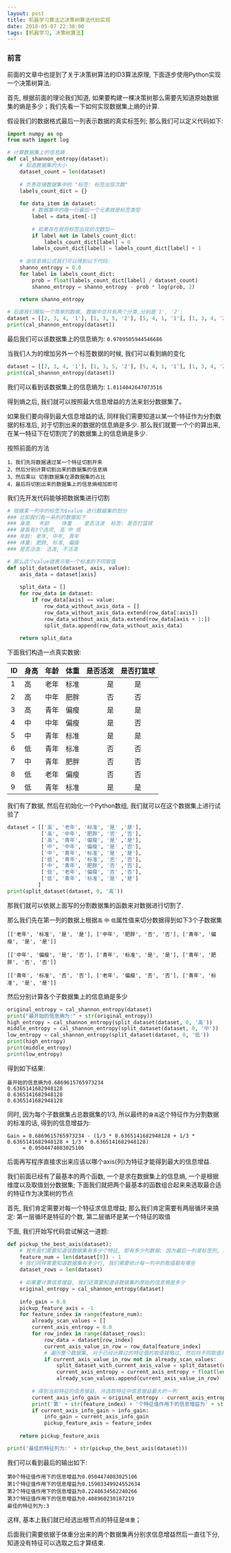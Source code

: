```yaml
---
layout: post
title: 机器学习算法之决策树算法代码实现
date: 2018-05-07 22:30:00
tags: [机器学习, 决策树算法]
---
```


### 前言
前面的文章中也提到了关于决策树算法的ID3算法原理, 下面逐步使用Python实现一个决策树算法.

首先, 根据前面的理论我们知道, 如果要构建一棵决策树那么需要先知道原始数据集的熵是多少；我们先看一下如何实现数据集上熵的计算.

假设我们的数据格式最后一列表示数据的真实标签列; 那么我们可以定义代码如下:

```python
import numpy as np
from math import log

# 计算数据集上的信息熵
def cal_shannon_entropy(dataset):
    # 知道数据集的大小
    dataset_count = len(dataset)
    
    # 负责存储数据集中的 "标签: 标签出现次数"
    labels_count_dict = {}
    
    for data_item in dataset:
        # 数据集中的每一行最后一个元素就是标签类型
        label = data_item[-1]
        
        # 如果存在就将标签出现的次数加一
        if label not in labels_count_dict:
            labels_count_dict[label] = 0
        labels_count_dict[label] = labels_count_dict[label] + 1
        
    # 由信息熵公式我们可以得到以下代码:
    shanno_entropy = 0.0
    for label in labels_count_dict:
        prob = float(labels_count_dict[label] / dataset_count)
        shanno_entropy = shanno_entropy - prob * log(prob, 2)
        
    return shanno_entropy

# 后面我们模拟一个简单的数据, 数据中总共有两个分类,分别是'1', '2';
dataset = [[2, 3, 4, '1'], [1, 3, 5, '2'], [5, 4, 1, '1'], [1, 3, 4, '2'], [4, 5, 9, '2']]
print(cal_shannon_entropy(dataset))
```

最后我们可以该数据集上的信息熵为: ```0.9709505944546686```

当我们人为的增加另外一个标签数据的时候, 我们可以看到熵的变化

```python
dataset = [[2, 3, 4, '1'], [1, 3, 5, '2'], [5, 4, 1, '1'], [1, 3, 4, '2'], [4, 5, 9, '2'], [11, 9, 12, '3']]
print(cal_shannon_entropy(dataset))
```

我们可以看到该数据集上的信息熵为: ```1.0114042647073516```

得到熵之后, 我们就可以按照最大信息增益的方法来划分数据集了。

如果我们要向得到最大信息增益的话, 同样我们需要知道以某一个特征作为分割数据的标准后, 对于切割出来的数据的信息熵是多少.
那么我们就要一个个的算出来, 在某一特征下在切割完了的数据集上的信息熵是多少.

按照前面的方法
```
1、我们先将数据通过某一个特征切割开来
2、然后分别计算切割出来的数据集的信息熵
3、然后乘以 切割数据集在源数据集的占比
4、最后将切割出来的数据集上的信息熵相加即可
```

我们先开发代码能够把数据集进行切割

```python
# 根据某一列中的标签为$value 进行数据集的划分
### 比如我们有一系列的数据如下
### 身高   年龄    体重    是否活泼  标签: 是否打篮球
### 身高有3个选项, 高 中 低
### 年龄: 老年, 中年, 青年
### 体重: 肥胖, 标准, 偏瘦
### 是否活泼: 活泼, 不活泼

# 那么这个value就表示每一个标准的不同取值
def split_dataset(dataset, axis, value):
    axis_data = dataset[axis]
    
    split_data = []
    for row_data in dataset:
        if row_data[axis] == value:
            row_data_without_axis_data = []
            row_data_without_axis_data.extend(row_data[:axis])
            row_data_without_axis_data.extend(row_data[axis + 1:])
            split_data.append(row_data_without_axis_data)
            
    return split_data
```

下面我们构造一点真实数据:


| ID  |身高    | 年龄  | 体重 | 是否活泼| 是否打篮球  |
| -   |-----  | ----  | ----| -: | :----: |
| 1   |高    | 老年    | 标准  | 是  |  是  |
| 2   |高    | 中年    | 肥胖 | 否  |  否  |
| 3   |高    | 青年    | 偏瘦 | 是  |  是  |
| 4   |中    | 中年    | 偏瘦 | 是  |  否  |
| 5   |中    | 青年   |  标准  | 是  |  是  |
| 6   |低    | 青年    | 标准  | 否  |  否  |
| 7   |中    | 青年    | 肥胖  | 否  |  否  |
| 8   |低    | 老年    | 偏瘦  | 否  |  否  |
| 9   |低    | 青年   | 标准 | 是  |  是  |

我们有了数据, 然后在初始化一个Python数组, 我们就可以在这个数据集上进行试验了

```python
dataset = [['高', '老年', '标准', '是' ,'是'],
           ['高', '中年', '肥胖', '否' ,'否'],
           ['高', '青年', '偏瘦', '是' ,'是'],
           ['中', '中年', '偏瘦', '是' ,'否'],
           ['中', '青年', '标准', '是' ,'是'],
           ['低', '青年', '标准', '否' ,'否'],
           ['中', '青年', '肥胖', '否' ,'否'],
           ['低', '老年', '偏瘦', '否' ,'否'],
           ['低', '青年', '标准', '是' ,'是']
          ]
print(split_dataset(dataset, 0, '高'))
```

那我们就可以依据上面写的分割数据集的函数来对数据进行切割了.

那么我们先在第一列的数据上根据```高``` ```中``` ```低```属性值来切分数据得到如下3个子数据集

```
[['老年', '标准', '是', '是'], ['中年', '肥胖', '否', '否'], ['青年', '偏瘦', '是', '是']]
```

```
[['中年', '偏瘦', '是', '否'], ['青年', '标准', '是', '是'], ['青年', '肥胖', '否', '否']]
```

```
[['青年', '标准', '否', '否'], ['老年', '偏瘦', '否', '否'], ['青年', '标准', '是', '是']]
```

然后分别计算各个子数据集上的信息熵是多少

```python
original_entropy = cal_shannon_entropy(dataset)
print("最开始的信息熵为:" + str(original_entropy))
high_entropy = cal_shannon_entropy(split_dataset(dataset, 0, '高'))
middle_entropy = cal_shannon_entropy(split_dataset(dataset, 0, '中'))
low_entropy = cal_shannon_entropy(split_dataset(dataset, 0, '低'))
print(high_entropy)
print(middle_entropy)
print(low_entropy)
```

得到如下结果:
```
最开始的信息熵为0.6869615765973234
0.6365141682948128
0.6365141682948128
0.6365141682948128
```

同时, 因为每个子数据集占总数据集的1/3, 所以最终的```身高```这个特征作为分割数据的标准的话, 得到的信息增益为:

```
Gain = 0.6869615765973234 - (1/3 * 0.6365141682948128 + 1/3 * 0.6365141682948128 + 1/3 * 0.6365141682948128)
     = 0.0504474083025106
```

后面再写程序直接求出来应该以哪个axis(列)为特征才能得到最大的信息增益.

我们前面已经有了最基本的两个函数, 一个是求在数据集上的信息熵, 一个是根据维度以及取值划分数据集; 下面我们就把两个最基本的函数组合起来来选取最合适的特征作为决策树的节点

首先, 我们肯定需要对每一个特征求信息增益; 那么我们肯定需要有两层循环来搞定: 第一层循环是特征的个数, 第二层循环是某一个特征的取值

下面, 我们开始写代码尝试解这一道题:

```python
def pickup_the_best_axis(dataset):
    # 首先我们需要知道该数据集有多少个特征, 即有多少列数据; 因为最后一列是标签列, 所以我们需要减一
    feature_num = len(dataset[0]) - 1
    # 我们同样需要知道数据集有多少行, 我们需要统计每一列中的取值都有哪些
    dataset_rows = len(dataset)
    
    # 如果要计算信息增益, 我们还需要知道该数据集的原始的信息熵是多少
    original_entropy = cal_shannon_entropy(dataset)
    
    info_gain = 0.0
    pickup_feature_axis = -1
    for feature_index in range(feature_num):
        already_scan_values = []
        current_axis_entropy = 0.0
        for row_index in range(dataset_rows):
            row_data = dataset[row_index]
            current_axis_value_in_row = row_data[feature_index]
            # 遍历整个数据集, 对于已经计算过的特征值的取值就略过, 然后将不同取值的信息熵乘以占比, 然后相加
            if current_axis_value_in_row not in already_scan_values:
                split_dataset_with_current_axis_value = split_dataset(dataset, feature_index, current_axis_value_in_row)
                current_axis_entropy = current_axis_entropy + float(len(split_dataset_with_current_axis_value) / dataset_rows) * cal_shannon_entropy(split_dataset_with_current_axis_value)
                already_scan_values.append(current_axis_value_in_row)
                
        # 得到当前特征的信息增益, 并选取特征中信息增益最大的一列
        current_axis_info_gain = original_entropy - current_axis_entropy
        print('第' + str(feature_index) + '个特征值作用下的信息增益为' + str(current_axis_info_gain))
        if current_axis_info_gain > info_gain:
            info_gain = current_axis_info_gain
            pickup_feature_axis = feature_index
            
    return pickup_feature_axis

print('最佳的特征列为:' + str(pickup_the_best_axis(dataset)))
```

我们可以看到最后的输出如下:

```
第0个特征值作用下的信息增益为0.0504474083025106
第1个特征值作用下的信息增益为0.15903349924552634
第2个特征值作用下的信息增益为0.2248634562240266
第3个特征值作用下的信息增益为0.408960230187219
最佳的特征列为:3
```

这样, 基本上我们就已经选出根节点的特征是```体重```；

后面我们需要依据于体重分出来的两个数据集再分别求信息增益然后一直往下分, 知道没有特征可以选取之后才算结束.